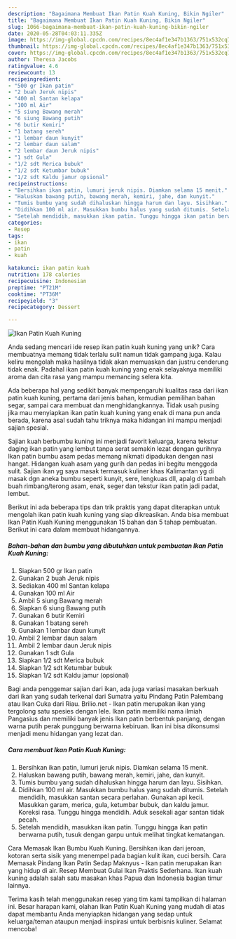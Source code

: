 ```yaml
---
description: "Bagaimana Membuat Ikan Patin Kuah Kuning, Bikin Ngiler"
title: "Bagaimana Membuat Ikan Patin Kuah Kuning, Bikin Ngiler"
slug: 1066-bagaimana-membuat-ikan-patin-kuah-kuning-bikin-ngiler
date: 2020-05-28T04:03:11.335Z
image: https://img-global.cpcdn.com/recipes/8ec4af1e347b1363/751x532cq70/ikan-patin-kuah-kuning-foto-resep-utama.jpg
thumbnail: https://img-global.cpcdn.com/recipes/8ec4af1e347b1363/751x532cq70/ikan-patin-kuah-kuning-foto-resep-utama.jpg
cover: https://img-global.cpcdn.com/recipes/8ec4af1e347b1363/751x532cq70/ikan-patin-kuah-kuning-foto-resep-utama.jpg
author: Theresa Jacobs
ratingvalue: 4.6
reviewcount: 13
recipeingredient:
- "500 gr Ikan patin"
- "2 buah Jeruk nipis"
- "400 ml Santan kelapa"
- "100 ml Air"
- "5 siung Bawang merah"
- "6 siung Bawang putih"
- "6 butir Kemiri"
- "1 batang sereh"
- "1 lembar daun kunyit"
- "2 lembar daun salam"
- "2 lembar daun Jeruk nipis"
- "1 sdt Gula"
- "1/2 sdt Merica bubuk"
- "1/2 sdt Ketumbar bubuk"
- "1/2 sdt Kaldu jamur opsional"
recipeinstructions:
- "Bersihkan ikan patin, lumuri jeruk nipis. Diamkan selama 15 menit."
- "Haluskan bawang putih, bawang merah, kemiri, jahe, dan kunyit."
- "Tumis bumbu yang sudah dihaluskan hingga harum dan layu. Sisihkan."
- "Didihkan 100 ml air. Masukkan bumbu halus yang sudah ditumis. Setelah mendidih, masukkan santan secara perlahan. Gunakan api kecil. Masukkan garam, merica, gula, ketumbar bubuk, dan kaldu jamur. Koreksi rasa. Tunggu hingga mendidih. Aduk sesekali agar santan tidak pecah."
- "Setelah mendidih, masukkan ikan patin. Tunggu hingga ikan patin berwarna putih, tusuk dengan garpu untuk melihat tingkat kematangan."
categories:
- Resep
tags:
- ikan
- patin
- kuah

katakunci: ikan patin kuah 
nutrition: 178 calories
recipecuisine: Indonesian
preptime: "PT21M"
cooktime: "PT36M"
recipeyield: "3"
recipecategory: Dessert

---
```



![Ikan Patin Kuah Kuning](https://img-global.cpcdn.com/recipes/8ec4af1e347b1363/751x532cq70/ikan-patin-kuah-kuning-foto-resep-utama.jpg)

Anda sedang mencari ide resep ikan patin kuah kuning yang unik? Cara membuatnya memang tidak terlalu sulit namun tidak gampang juga. Kalau keliru mengolah maka hasilnya tidak akan memuaskan dan justru cenderung tidak enak. Padahal ikan patin kuah kuning yang enak selayaknya memiliki aroma dan cita rasa yang mampu memancing selera kita.

Ada beberapa hal yang sedikit banyak mempengaruhi kualitas rasa dari ikan patin kuah kuning, pertama dari jenis bahan, kemudian pemilihan bahan segar, sampai cara membuat dan menghidangkannya. Tidak usah pusing jika mau menyiapkan ikan patin kuah kuning yang enak di mana pun anda berada, karena asal sudah tahu triknya maka hidangan ini mampu menjadi sajian spesial.

Sajian kuah berbumbu kuning ini menjadi favorit keluarga, karena tekstur daging ikan patin yang lembut tanpa serat semakin lezat dengan gurihnya Ikan patin bumbu asam pedas memang nikmati dipadukan dengan nasi hangat. Hidangan kuah asam yang gurih dan pedas ini begitu menggoda sulit. Sajian ikan yg saya masak termasuk kuliner khas Kalimantan yg di masak dgn aneka bumbu seperti kunyit, sere, lengkuas dll, apalg di tambah buah rimbang/terong asam, enak, seger dan tekstur ikan patin jadi padat, lembut.


Berikut ini ada beberapa tips dan trik praktis yang dapat diterapkan untuk mengolah ikan patin kuah kuning yang siap dikreasikan. Anda bisa membuat Ikan Patin Kuah Kuning menggunakan 15 bahan dan 5 tahap pembuatan. Berikut ini cara dalam membuat hidangannya.

<!--inarticleads1-->

##### Bahan-bahan dan bumbu yang dibutuhkan untuk pembuatan Ikan Patin Kuah Kuning:

1. Siapkan 500 gr Ikan patin
1. Gunakan 2 buah Jeruk nipis
1. Sediakan 400 ml Santan kelapa
1. Gunakan 100 ml Air
1. Ambil 5 siung Bawang merah
1. Siapkan 6 siung Bawang putih
1. Gunakan 6 butir Kemiri
1. Gunakan 1 batang sereh
1. Gunakan 1 lembar daun kunyit
1. Ambil 2 lembar daun salam
1. Ambil 2 lembar daun Jeruk nipis
1. Gunakan 1 sdt Gula
1. Siapkan 1/2 sdt Merica bubuk
1. Siapkan 1/2 sdt Ketumbar bubuk
1. Siapkan 1/2 sdt Kaldu jamur (opsional)


Bagi anda penggemar sajian dari ikan, ada juga variasi masakan berkuah dari ikan yang sudah terkenal dari Sumatra yaitu Pindang Patin Palembang atau Ikan Cuka dari Riau. Brilio.net - Ikan patin merupakan ikan yang tergolong satu spesies dengan lele. Ikan patin memiliki nama ilmiah Pangasius dan memiliki banyak jenis Ikan patin berbentuk panjang, dengan warna putih perak punggung berwarna kebiruan. Ikan ini bisa dikonsumsi menjadi menu hidangan yang lezat dan. 

<!--inarticleads2-->

##### Cara membuat Ikan Patin Kuah Kuning:

1. Bersihkan ikan patin, lumuri jeruk nipis. Diamkan selama 15 menit.
1. Haluskan bawang putih, bawang merah, kemiri, jahe, dan kunyit.
1. Tumis bumbu yang sudah dihaluskan hingga harum dan layu. Sisihkan.
1. Didihkan 100 ml air. Masukkan bumbu halus yang sudah ditumis. Setelah mendidih, masukkan santan secara perlahan. Gunakan api kecil. Masukkan garam, merica, gula, ketumbar bubuk, dan kaldu jamur. Koreksi rasa. Tunggu hingga mendidih. Aduk sesekali agar santan tidak pecah.
1. Setelah mendidih, masukkan ikan patin. Tunggu hingga ikan patin berwarna putih, tusuk dengan garpu untuk melihat tingkat kematangan.


Cara Memasak Ikan Bumbu Kuah Kuning. Bersihkan ikan dari jeroan, kotoran serta sisik yang menempel pada bagian kulit ikan, cuci bersih. Cara Memasak Pindang Ikan Patin Sedap Maknyus - Ikan patin merupakan ikan yang hidup di air. Resep Membuat Gulai Ikan Praktis Sederhana. Ikan kuah kuning adalah salah satu masakan khas Papua dan Indonesia bagian timur lainnya. 

Terima kasih telah menggunakan resep yang tim kami tampilkan di halaman ini. Besar harapan kami, olahan Ikan Patin Kuah Kuning yang mudah di atas dapat membantu Anda menyiapkan hidangan yang sedap untuk keluarga/teman ataupun menjadi inspirasi untuk berbisnis kuliner. Selamat mencoba!
